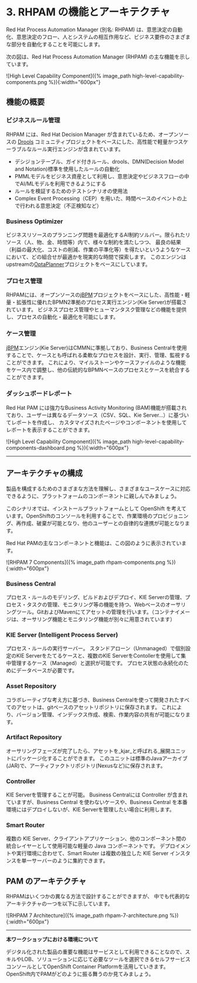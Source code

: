 # 3. RHPAM の機能とアーキテクチャ

Red Hat Process Automation Manager (別名: RHPAM) は、意思決定の自動化、意思決定のフロー、人とシステムの相互作用など、ビジネス要件のさまざまな部分を自動化することを可能にします。

次の図は、Red Hat Process Automation Manager (RHPAM) の主な機能を示しています。

![High Level Capability Component]({% image_path high-level-capability-components.png %}){:width="600px"}

## 機能の概要

### ビジネスルール管理

RHPAM には、Red Hat Decision Manager が含まれているため、オープンソースの [Drools](http://www.drools.org) コミュニティプロジェクトをベースにした、高性能で軽量かつスケーラブルなルール実行エンジンが含まれています。

- デシジョンテーブル、ガイド付きルール、drools、DMN(Decision Model and Notation)標準を使用したルールの自動化
- PMMLモデルをビジネス資産として利用し、意思決定やビジネスフローの中でAI/MLモデルを利用できるようにする
- ルールを検証するためのテストシナリオの使用法
- Complex Event Processing（CEP）を用いた、時間ベースのイベントの上で行われる意思決定（不正検知など）

### Business Optimizer

ビジネスリソースのプランニング問題を最適化するAI制約ソルバー。限られたリソース（人、物、金、時間等）内で、様々な制約を満たしつつ、
最良の結果（利益の最大化、コストの削減、作業の平準化等）を得たいというようなケースにおいて、どの組合せが最適かを現実的な時間で探索します。
このエンジンはupstreamの[OptaPlanner](http://www.optaplanner.org)プロジェクトをベースにしています。

### プロセス管理

RHPAMには、オープンソースの[jBPM](http://www.jbpm.org)プロジェクトをベースにした、高性能・軽量・拡張性に優れたBPMN2準拠のプロセス実行エンジン(Kie Server)が搭載されています。
ビジネスプロセス管理やヒューマンタスク管理などの機能を提供し、プロセスの自動化・最適化を可能にします。

### ケース管理

[jBPM](http://www.jbpm.org)エンジン(Kie Server)はCMMNに準拠しており、Business Centralを使用することで、ケースとも呼ばれる柔軟なプロセスを設計、実行、管理、監視することができます。
これにより、マイルストーンやケースファイルのような機能をケース内で調整し、他の伝統的なBPMNベースのプロセスとケースを統合することができます。

### ダッシュボードレポート

Red Hat PAM には強力なBusiness Activity Monitoring (BAM)機能が搭載されており、ユーザーは異なるデータソース（CSV、SQL、Kie Server...）に基づいてレポートを作成し、
カスタマイズされたページやコンポーネントを使用してレポートを表示することができます。

![High Level Capability Component]({% image_path high-level-capability-components-dashboard.png %}){:width="600px"}

---

## アーキテクチャの構成

製品を構成するためのさまざまな方法を理解し、さまざまなユースケースに対応できるように、プラットフォームのコンポーネントに親しんでみましょう。

このシナリオでは、インストールプラットフォームとして OpenShift を考えています。OpenShiftのコンソールを利用することで、作業環境のプロビジョニング、再作成、破棄が可能となり、他のユーザーとの自律的な連携が可能となります。

Red Hat PAMの主なコンポーネントと機能は、この図のように表示されています。

![RHPAM 7 Components]({% image_path rhpam-components.png %}){:width="600px"}

### Business Central 

プロセス・ルールのモデリング、ビルドおよびデプロイ、KIE Serverの管理、プロセス・タスクの管理、モニタリング等の機能を持つ、Webベースのオーサリングツール。GitおよびMavenにてアセットの管理を行います。（コンテナイメージは、オーサリング機能とモニタリング機能が別々に用意されています）

### KIE Server (Intelligent Process Server)

プロセス・ルールの実行サーバー。
スタンドアローン（Unmanaged）で個別設定のKIE Serverをたてるケースと、複数のKIE ServerをContollerを使用して集中管理するケース（Managed）と選択が可能です。
プロセス状態の永続化のためにデータベースが必要です。

### Asset Repository

コラボレーティブな考え方に基づき、Business Centralを使って開発されたすべてのアセットは、gitベースのアセットリポジトリに保存されます。
これにより、バージョン管理、インデックス作成、検索、作業内容の共有が可能になります。

### Artifact Repository

オーサリングフェーズが完了したら、アセットを_kjar_と呼ばれる_展開ユニットにパッケージ化することができます。
このユニットは標準のJavaアーカイブ(JAR)で、アーティファクトリポジトリ(Nexusなど)に保存されます。

### Controller

KIE  Serverを管理することが可能。
Business Centralには Controller が含まれていますが、Business Central を使わないケースや、Business Central を本番環境にはデプロイしないが、KIE Serverを管理したい場合に利用します。

### Smart Router

複数の KIE Server、クライアントアプリケーション、他のコンポーネント間の統合レイヤーとして使用可能な軽量の Java コンポーネントです。
デプロイメントや実行環境に合わせて、Smart Router は複数の独立した KIE Server インスタンスを単一サーバーのように集約できます。

## PAM のアーキテクチャ

RHPAMはいくつかの異なる方法で設計することができますが、
中でも代表的なアーキテクチャの一つを以下に示しています。

![RHPAM 7 Architecture]({% image_path rhpam-7-architecture.png %}){:width="600px"}

----

**本ワークショップにおける環境について**

デジタル化された製品の重要な機能はサービスとして利用できることなので、スキルやLOB、ソリューションに応じて必要なツールを選択できるセルフサービスコンソールとしてOpenShift Container Platformを活用していきます。
OpenShift内でPAMがどのように振る舞うのか見てみましょう。
